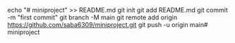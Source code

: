 echo "# miniproject" >> README.md
git init
git add README.md
git commit -m "first commit"
git branch -M main
git remote add origin https://github.com/saba6309/miniproject.git
git push -u origin main# miniproject
